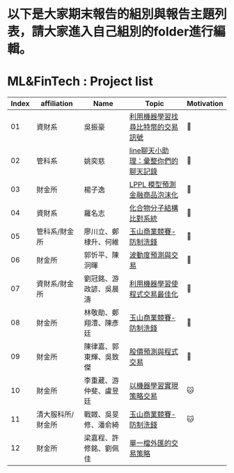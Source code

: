 # 以下是大家期末報告的組別與報告主題列表，請大家進入自己組別的folder進行編輯。
# ML&FinTech : Project list 

|Index|affiliation|Name|Topic|Motivation|
|--|--|--|---|----|
|01|資財系|吳振豪|[利用機器學習找尋比特幣的交易訊號](https://hackmd.io/j689TJyURoyzj8APTabEyQ)|:apple:|
|02|管科系|姚奕慈|[line聊天小助理：彙整你們的聊天記錄](https://hackmd.io/qLyJRYqpQdqnqPZL6dlNpg)|:apple:|
|03|財金所|楊子逸|[LPPL 模型預測金融商品泡沫化](https://hackmd.io/jCUpZdTBTh-vdkdE2XYCXw)|:apple:|
|04|資財系|羅名志|[化合物分子結構比對系統](https://hackmd.io/cPOgv3LjRuiiY9vnrShX8g)|:apple:|
|05|管科系/財金所|廖川立、鄭棣升、何維|[玉山商業競賽-防制洗錢](https://hackmd.io/z1VPBFxSTOG-sbiCni78wg)|:apple:
|06|財金所|郭忻平、陳泂暉|[波動度預測與交易](https://hackmd.io/VuRmzu37TrWzKeUQQd0Bhw)|:apple:
|07|資財系/財金所|劉冠銘、游政諺、吳晨濤|[利用機器學習使程式交易最佳化](https://hackmd.io/F5EDBrzMS-2tujOs4LjLGA)|:apple:
|08|財金所|林敬勛、鄭翔澧、陳彥廷|[玉山商業競賽-防制洗錢](https://hackmd.io/Qnr6iqE_TpSmjy9c73gJOQ)|:apple:
|09|財金所|陳律嘉、郭東輝、吳致傑|[股價預測與程式交易](https://hackmd.io/UPuWLGMyQx2qWEYdNAFSlw)|:apple:|
|10|財金所|李重葳、游仲斐、盧昱廷|[以機器學習實現策略交易](https://hackmd.io/22sCkR4STF2e52Y08IQBAw)|:cat:|
|11|清大服科所/財金所|戰媺、吳旻修、潘俞綺|[玉山商業競賽-防制洗錢](https://hackmd.io/uooAO45nQwa4MkcWCSA9qg)|:cat:|
|12|財金所|梁嘉程、許修銘、劉佩佳|[單一檔外匯的交易策略](https://hackmd.io/BMo44bbLTuiti3agsuozMA)|
